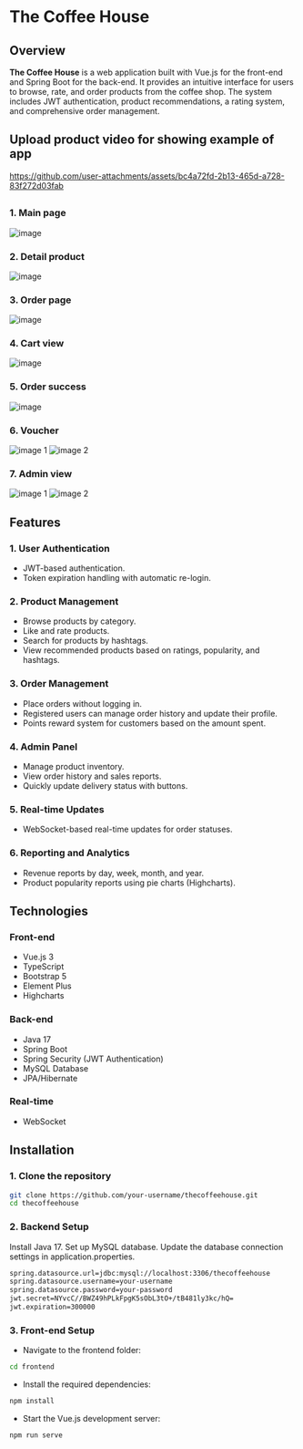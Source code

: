 # The Coffee House

## Overview

**The Coffee House** is a web application built with Vue.js for the front-end and Spring Boot for the back-end. It provides an intuitive interface for users to browse, rate, and order products from the coffee shop. The system includes JWT authentication, product recommendations, a rating system, and comprehensive order management.

## Upload product video for showing example of app

https://github.com/user-attachments/assets/bc4a72fd-2b13-465d-a728-83f272d03fab

## 
### 1. Main page
![image](https://github.com/user-attachments/assets/41d526ef-e042-4a15-a79c-74f0a449ea34)

### 2. Detail product
![image](https://github.com/user-attachments/assets/85921620-0fa7-46d5-be6f-5243d874a900)

### 3. Order page
![image](https://github.com/user-attachments/assets/50e5cd34-1bb3-4aa6-9ada-c9404c73d183)

### 4. Cart view
![image](https://github.com/user-attachments/assets/66ec664b-86e2-4313-8edb-9e957a6fb34d)

### 5. Order success
![image](https://github.com/user-attachments/assets/3d29b00c-cc53-4d8e-a4c3-b96defc7f8a6)

### 6. Voucher
![image 1](https://github.com/user-attachments/assets/6025bf57-09d6-41bd-b1cf-632519556783) ![image 2](https://github.com/user-attachments/assets/0c75b549-6037-431c-ad14-f7db8e841e86)

### 7. Admin view
![image 1](https://github.com/user-attachments/assets/8c2b15d6-32d2-4fca-a5af-83007c122f90) ![image 2](https://github.com/user-attachments/assets/b8473b94-6f7d-4a97-b854-c80d1ed31ff8)


## Features

### 1. **User Authentication**
- JWT-based authentication.
- Token expiration handling with automatic re-login.

### 2. **Product Management**
- Browse products by category.
- Like and rate products.
- Search for products by hashtags.
- View recommended products based on ratings, popularity, and hashtags.

### 3. **Order Management**
- Place orders without logging in.
- Registered users can manage order history and update their profile.
- Points reward system for customers based on the amount spent.

### 4. **Admin Panel**
- Manage product inventory.
- View order history and sales reports.
- Quickly update delivery status with buttons.

### 5. **Real-time Updates**
- WebSocket-based real-time updates for order statuses.

### 6. **Reporting and Analytics**
- Revenue reports by day, week, month, and year.
- Product popularity reports using pie charts (Highcharts).

## Technologies

### **Front-end**
- Vue.js 3
- TypeScript
- Bootstrap 5
- Element Plus
- Highcharts

### **Back-end**
- Java 17
- Spring Boot
- Spring Security (JWT Authentication)
- MySQL Database
- JPA/Hibernate

### **Real-time**
- WebSocket

## Installation

### 1. Clone the repository

```bash
git clone https://github.com/your-username/thecoffeehouse.git
cd thecoffeehouse
```

### 2. Backend Setup
Install Java 17.
Set up MySQL database.
Update the database connection settings in application.properties.

```bash
spring.datasource.url=jdbc:mysql://localhost:3306/thecoffeehouse
spring.datasource.username=your-username
spring.datasource.password=your-password
jwt.secret=NYvcC//BWZ49hPLkFpgK5sObL3tO+/tB481ly3kc/hQ=
jwt.expiration=300000
```

### 3. Front-end Setup
- Navigate to the frontend folder:
  
```bash
cd frontend
```

- Install the required dependencies:
  
```bash
npm install
```

- Start the Vue.js development server:

```bash
npm run serve
```
